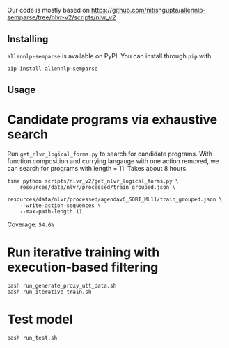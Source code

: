 Our code is mostly based on https://github.com/nitishgupta/allennlp-semparse/tree/nlvr-v2/scripts/nlvr_v2

## Installing

`allennlp-semparse` is available on PyPI. You can install through `pip` with

```
pip install allennlp-semparse
```

## Usage


# Candidate programs via exhaustive search
Run `get_nlvr_logical_forms.py` to search for candidate programs. 
With function composition and currying langauge with one action removed, 
we can search for programs with length = 11. Takes about 8 hours.

```
time python scripts/nlvr_v2/get_nlvr_logical_forms.py \
    resources/data/nlvr/processed/train_grouped.json \
    resources/data/nlvr/processed/agendav6_SORT_ML11/train_grouped.json \
    --write-action-sequences \
    --max-path-length 11
```
Coverage: `54.6%`

# Run iterative training with execution-based filtering
```
bash run_generate_proxy_utt_data.sh
bash run_iterative_train.sh
```

# Test model
```
bash run_test.sh
```
